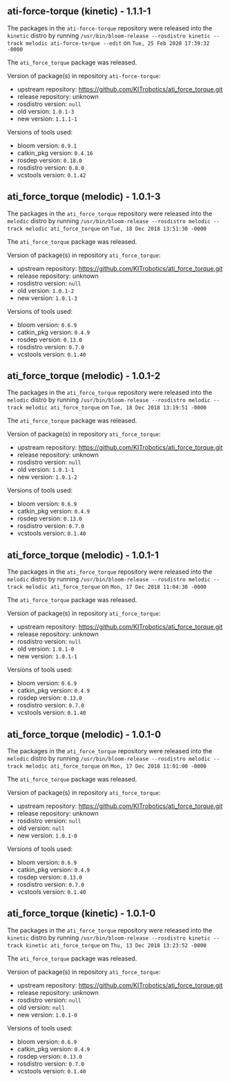 ## ati-force-torque (kinetic) - 1.1.1-1

The packages in the `ati-force-torque` repository were released into the `kinetic` distro by running `/usr/bin/bloom-release --rosdistro kinetic --track melodic ati-force-torque --edit` on `Tue, 25 Feb 2020 17:39:32 -0000`

The `ati_force_torque` package was released.

Version of package(s) in repository `ati-force-torque`:

- upstream repository: https://github.com/KITrobotics/ati_force_torque.git
- release repository: unknown
- rosdistro version: `null`
- old version: `1.0.1-3`
- new version: `1.1.1-1`

Versions of tools used:

- bloom version: `0.9.1`
- catkin_pkg version: `0.4.16`
- rosdep version: `0.18.0`
- rosdistro version: `0.8.0`
- vcstools version: `0.1.42`


## ati_force_torque (melodic) - 1.0.1-3

The packages in the `ati_force_torque` repository were released into the `melodic` distro by running `/usr/bin/bloom-release --rosdistro melodic --track melodic ati_force_torque` on `Tue, 18 Dec 2018 13:51:30 -0000`

The `ati_force_torque` package was released.

Version of package(s) in repository `ati_force_torque`:

- upstream repository: https://github.com/KITrobotics/ati_force_torque.git
- release repository: unknown
- rosdistro version: `null`
- old version: `1.0.1-2`
- new version: `1.0.1-3`

Versions of tools used:

- bloom version: `0.6.9`
- catkin_pkg version: `0.4.9`
- rosdep version: `0.13.0`
- rosdistro version: `0.7.0`
- vcstools version: `0.1.40`


## ati_force_torque (melodic) - 1.0.1-2

The packages in the `ati_force_torque` repository were released into the `melodic` distro by running `/usr/bin/bloom-release --rosdistro melodic --track melodic ati_force_torque` on `Tue, 18 Dec 2018 13:19:51 -0000`

The `ati_force_torque` package was released.

Version of package(s) in repository `ati_force_torque`:

- upstream repository: https://github.com/KITrobotics/ati_force_torque.git
- release repository: unknown
- rosdistro version: `null`
- old version: `1.0.1-1`
- new version: `1.0.1-2`

Versions of tools used:

- bloom version: `0.6.9`
- catkin_pkg version: `0.4.9`
- rosdep version: `0.13.0`
- rosdistro version: `0.7.0`
- vcstools version: `0.1.40`


## ati_force_torque (melodic) - 1.0.1-1

The packages in the `ati_force_torque` repository were released into the `melodic` distro by running `/usr/bin/bloom-release --rosdistro melodic --track melodic ati_force_torque` on `Mon, 17 Dec 2018 11:04:30 -0000`

The `ati_force_torque` package was released.

Version of package(s) in repository `ati_force_torque`:

- upstream repository: https://github.com/KITrobotics/ati_force_torque.git
- release repository: unknown
- rosdistro version: `null`
- old version: `1.0.1-0`
- new version: `1.0.1-1`

Versions of tools used:

- bloom version: `0.6.9`
- catkin_pkg version: `0.4.9`
- rosdep version: `0.13.0`
- rosdistro version: `0.7.0`
- vcstools version: `0.1.40`


## ati_force_torque (melodic) - 1.0.1-0

The packages in the `ati_force_torque` repository were released into the `melodic` distro by running `/usr/bin/bloom-release --rosdistro melodic --track melodic ati_force_torque` on `Mon, 17 Dec 2018 11:01:00 -0000`

The `ati_force_torque` package was released.

Version of package(s) in repository `ati_force_torque`:

- upstream repository: https://github.com/KITrobotics/ati_force_torque.git
- release repository: unknown
- rosdistro version: `null`
- old version: `null`
- new version: `1.0.1-0`

Versions of tools used:

- bloom version: `0.6.9`
- catkin_pkg version: `0.4.9`
- rosdep version: `0.13.0`
- rosdistro version: `0.7.0`
- vcstools version: `0.1.40`


## ati_force_torque (kinetic) - 1.0.1-0

The packages in the `ati_force_torque` repository were released into the `kinetic` distro by running `/usr/bin/bloom-release --rosdistro kinetic --track kinetic ati_force_torque` on `Thu, 13 Dec 2018 13:23:52 -0000`

The `ati_force_torque` package was released.

Version of package(s) in repository `ati_force_torque`:

- upstream repository: https://github.com/KITrobotics/ati_force_torque.git
- release repository: unknown
- rosdistro version: `null`
- old version: `null`
- new version: `1.0.1-0`

Versions of tools used:

- bloom version: `0.6.9`
- catkin_pkg version: `0.4.9`
- rosdep version: `0.13.0`
- rosdistro version: `0.7.0`
- vcstools version: `0.1.40`


